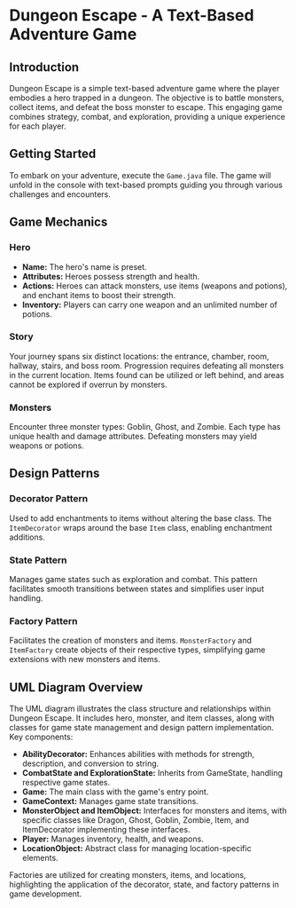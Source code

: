 # Dungeon Escape - A Text-Based Adventure Game

## Introduction

Dungeon Escape is a simple text-based adventure game where the player embodies a hero trapped in a dungeon. The objective is to battle monsters, collect items, and defeat the boss monster to escape. This engaging game combines strategy, combat, and exploration, providing a unique experience for each player.

## Getting Started

To embark on your adventure, execute the `Game.java` file. The game will unfold in the console with text-based prompts guiding you through various challenges and encounters.

## Game Mechanics

### Hero

- **Name:** The hero's name is preset.
- **Attributes:** Heroes possess strength and health.
- **Actions:** Heroes can attack monsters, use items (weapons and potions), and enchant items to boost their strength.
- **Inventory:** Players can carry one weapon and an unlimited number of potions.

### Story

Your journey spans six distinct locations: the entrance, chamber, room, hallway, stairs, and boss room. Progression requires defeating all monsters in the current location. Items found can be utilized or left behind, and areas cannot be explored if overrun by monsters.

### Monsters

Encounter three monster types: Goblin, Ghost, and Zombie. Each type has unique health and damage attributes. Defeating monsters may yield weapons or potions.

## Design Patterns

### Decorator Pattern

Used to add enchantments to items without altering the base class. The `ItemDecorator` wraps around the base `Item` class, enabling enchantment additions.

### State Pattern

Manages game states such as exploration and combat. This pattern facilitates smooth transitions between states and simplifies user input handling.

### Factory Pattern

Facilitates the creation of monsters and items. `MonsterFactory` and `ItemFactory` create objects of their respective types, simplifying game extensions with new monsters and items.

## UML Diagram Overview

The UML diagram illustrates the class structure and relationships within Dungeon Escape. It includes hero, monster, and item classes, along with classes for game state management and design pattern implementation. Key components:

- **AbilityDecorator:** Enhances abilities with methods for strength, description, and conversion to string.
- **CombatState and ExplorationState:** Inherits from GameState, handling respective game states.
- **Game:** The main class with the game's entry point.
- **GameContext:** Manages game state transitions.
- **MonsterObject and ItemObject:** Interfaces for monsters and items, with specific classes like Dragon, Ghost, Goblin, Zombie, Item, and ItemDecorator implementing these interfaces.
- **Player:** Manages inventory, health, and weapons.
- **LocationObject:** Abstract class for managing location-specific elements.

Factories are utilized for creating monsters, items, and locations, highlighting the application of the decorator, state, and factory patterns in game development.
